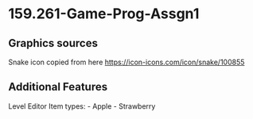 # 159.261-Game-Prog-Assgn1

## Graphics sources
Snake icon copied from here https://icon-icons.com/icon/snake/100855

## Additional Features
Level Editor
Item types:
    - Apple
    - Strawberry
